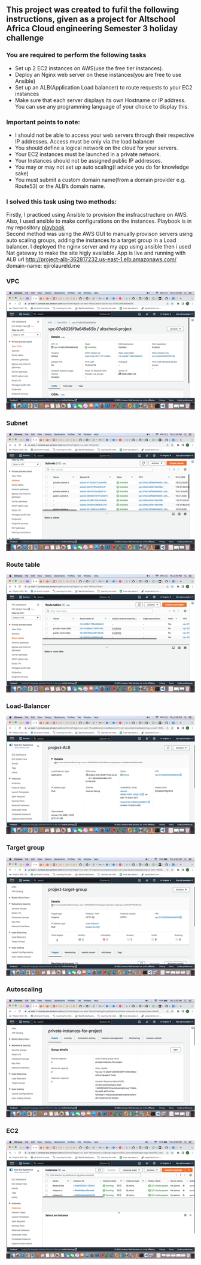 ## This project was created to fufil the following instructions, given as a project for Altschool Africa Cloud engineering Semester 3 holiday challenge


### You are required to perform the following tasks

- Set up 2 EC2 instances on AWS(use the free tier instances).
- Deploy an Nginx web server on these instances(you are free to use Ansible)
- Set up an ALB(Application Load balancer) to route requests to your EC2 instances
- Make sure that each server displays its own Hostname or IP address. You can use any programming language of your choice to display this.

### Important points to note:

- I should not be able to access your web servers through their respective IP addresses. Access must be only via the load balancer
- You should define a logical network on the cloud for your servers.
- Your EC2 instances must be launched in a private network.
- Your Instances should not be assigned public IP addresses.
- You may or may not set up auto scaling(I advice you do for knowledge sake)
- You must submit a custom domain name(from a domain provider e.g. Route53) or the ALB’s domain name.





### I solved this task using two methods:
Firstly, I practiced using Ansible to provision the insfracstructure on AWS. Also, I used ansible to make configurations on the instances. Playbook is in my repository
[playbook](https://github.com/EjiroLaurelD/altschool-cloud-exercises/tree/master/semester3-exercises/hostname/AWS-Ansible)                                                  
Second method was using the AWS GUI to manually provison servers using auto scaling groups, adding the instances to a target group in a Load balancer. 
I deployed the nginx server and my app using ansible then i used Nat gateway to make the site higly available.
App is live and running with ALB url http://project-alb-362817232.us-east-1.elb.amazonaws.com/
 domain-name: ejirolaureld.me
 
### VPC
![VPC](../hostname//vpc.png)

### Subnet
![subnet](../hostname/subnets.png)

### Route table
![routetable](../hostname/route-table.png)

### Load-Balancer
![Loadbalancer](../hostname/lb.png)

### Target group
![targetgroup](../hostname/target-group.png)

### Autoscaling
![Autoscaling](../hostname/autoscaling.png)

### EC2
![instance](../hostname/instance.png)





